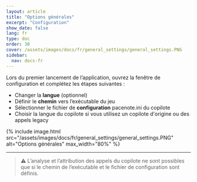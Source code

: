 ```yaml
---
layout: article
title: "Options générales"
excerpt: "Configuration"
show_date: false
lang: fr
type: doc
order: 30
cover: /assets/images/docs/fr/general_settings/general_settings.PNG
sidebar:
  nav: docs-fr
---
```


Lors du premier lancement de l’application, ouvrez la fenêtre de configuration et complétez les étapes suivantes :

- Changer la **langue** (optionnel)  
- Définir le **chemin** vers l’exécutable du jeu  
- Sélectionner le fichier de **configuration** pacenote.ini du copilote  
- Choisir la langue du copilote si vous utilisez un copilote d'origine ou des appels legacy

{% include image.html
   src="/assets/images/docs/fr/general_settings/general_settings.PNG"
   alt="Options générales"
   max_width="80%" %}

---

> ⚠️ L’analyse et l’attribution des appels du copilote ne sont possibles que si le chemin de l’exécutable et le fichier de configuration sont définis.
